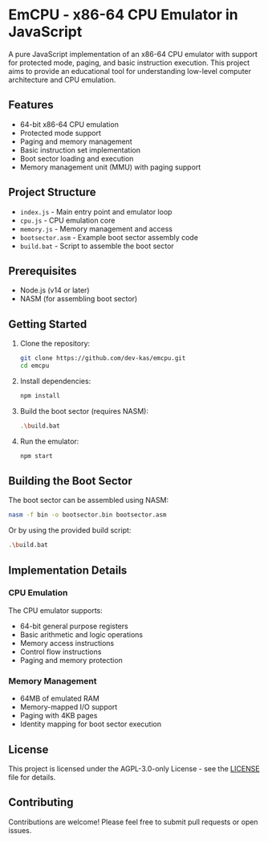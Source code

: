 # EmCPU - x86-64 CPU Emulator in JavaScript

A pure JavaScript implementation of an x86-64 CPU emulator with support for protected mode, paging, and basic instruction execution. This project aims to provide an educational tool for understanding low-level computer architecture and CPU emulation.

## Features

- 64-bit x86-64 CPU emulation
- Protected mode support
- Paging and memory management
- Basic instruction set implementation
- Boot sector loading and execution
- Memory management unit (MMU) with paging support

## Project Structure

- `index.js` - Main entry point and emulator loop
- `cpu.js` - CPU emulation core
- `memory.js` - Memory management and access
- `bootsector.asm` - Example boot sector assembly code
- `build.bat` - Script to assemble the boot sector

## Prerequisites

- Node.js (v14 or later)
- NASM (for assembling boot sector)

## Getting Started

1. Clone the repository:
   ```bash
   git clone https://github.com/dev-kas/emcpu.git
   cd emcpu
   ```

2. Install dependencies:
   ```bash
   npm install
   ```

3. Build the boot sector (requires NASM):
   ```bash
   .\build.bat
   ```

4. Run the emulator:
   ```bash
   npm start
   ```

## Building the Boot Sector

The boot sector can be assembled using NASM:

```bash
nasm -f bin -o bootsector.bin bootsector.asm
```

Or by using the provided build script:

```bash
.\build.bat
```

## Implementation Details

### CPU Emulation

The CPU emulator supports:
- 64-bit general purpose registers
- Basic arithmetic and logic operations
- Memory access instructions
- Control flow instructions
- Paging and memory protection

### Memory Management

- 64MB of emulated RAM
- Memory-mapped I/O support
- Paging with 4KB pages
- Identity mapping for boot sector execution

## License

This project is licensed under the AGPL-3.0-only License - see the [LICENSE](LICENSE) file for details.

## Contributing

Contributions are welcome! Please feel free to submit pull requests or open issues.
